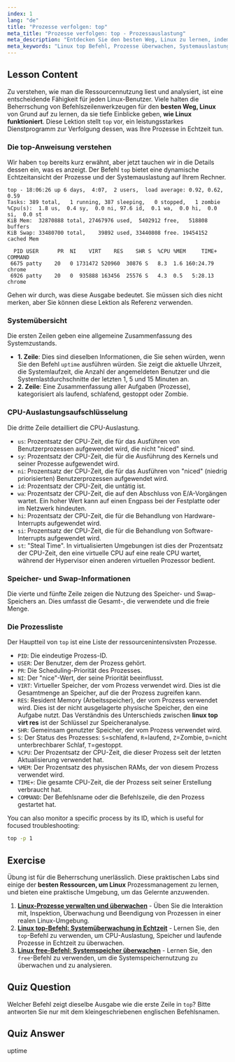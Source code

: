 ```yaml
---
index: 1
lang: "de"
title: "Prozesse verfolgen: top"
meta_title: "Prozesse verfolgen: top - Prozessauslastung"
meta_description: "Entdecken Sie den besten Weg, Linux zu lernen, indem Sie den Befehl `top` meistern. Dieser Leitfaden erklärt, wie Sie Systemressourcen überwachen, Prozesse verfolgen und Metriken wie VIRT und RES verstehen. Ein wesentlicher Bestandteil des Verständnisses der Funktionsweise von Linux."
meta_keywords: "Linux top Befehl, Prozesse überwachen, Systemauslastung, wie linux funktioniert, linux top virt res, bester weg linux lernen, linux performance, prozessverwaltung, kostenlose online linux schulung mit zertifikat"
---
```


## Lesson Content

Zu verstehen, wie man die Ressourcennutzung liest und analysiert, ist eine entscheidende Fähigkeit für jeden Linux-Benutzer. Viele halten die Beherrschung von Befehlszeilenwerkzeugen für den **besten Weg, Linux** von Grund auf zu lernen, da sie tiefe Einblicke geben, **wie Linux funktioniert**. Diese Lektion stellt `top` vor, ein leistungsstarkes Dienstprogramm zur Verfolgung dessen, was Ihre Prozesse in Echtzeit tun.

### Die top-Anweisung verstehen

Wir haben `top` bereits kurz erwähnt, aber jetzt tauchen wir in die Details dessen ein, was es anzeigt. Der Befehl `top` bietet eine dynamische Echtzeitansicht der Prozesse und der Systemauslastung auf Ihrem Rechner.

```plaintext
top - 18:06:26 up 6 days,  4:07,  2 users,  load average: 0.92, 0.62, 0.59
Tasks: 389 total,   1 running, 387 sleeping,   0 stopped,   1 zombie
%Cpu(s):  1.8 us,  0.4 sy,  0.0 ni, 97.6 id,  0.1 wa,  0.0 hi,  0.0 si,  0.0 st
KiB Mem:  32870888 total, 27467976 used,  5402912 free,   518808 buffers
KiB Swap: 33480700 total,    39892 used, 33440808 free. 19454152 cached Mem

  PID USER      PR  NI    VIRT    RES    SHR S  %CPU %MEM     TIME+ COMMAND
 6675 patty    20   0 1731472 520960  30876 S   8.3  1.6 160:24.79 chrome
 6926 patty    20   0  935888 163456  25576 S   4.3  0.5   5:28.13 chrome
```

Gehen wir durch, was diese Ausgabe bedeutet. Sie müssen sich dies nicht merken, aber Sie können diese Lektion als Referenz verwenden.

### Systemübersicht

Die ersten Zeilen geben eine allgemeine Zusammenfassung des Systemzustands.

- **1. Zeile**: Dies sind dieselben Informationen, die Sie sehen würden, wenn Sie den Befehl `uptime` ausführen würden. Sie zeigt die aktuelle Uhrzeit, die Systemlaufzeit, die Anzahl der angemeldeten Benutzer und die Systemlastdurchschnitte der letzten 1, 5 und 15 Minuten an.
- **2. Zeile**: Eine Zusammenfassung aller Aufgaben (Prozesse), kategorisiert als laufend, schlafend, gestoppt oder Zombie.

### CPU-Auslastungsaufschlüsselung

Die dritte Zeile detailliert die CPU-Auslastung.

- `us`: Prozentsatz der CPU-Zeit, die für das Ausführen von Benutzerprozessen aufgewendet wird, die nicht "niced" sind.
- `sy`: Prozentsatz der CPU-Zeit, die für die Ausführung des Kernels und seiner Prozesse aufgewendet wird.
- `ni`: Prozentsatz der CPU-Zeit, die für das Ausführen von "niced" (niedrig priorisierten) Benutzerprozessen aufgewendet wird.
- `id`: Prozentsatz der CPU-Zeit, die untätig ist.
- `wa`: Prozentsatz der CPU-Zeit, die auf den Abschluss von E/A-Vorgängen wartet. Ein hoher Wert kann auf einen Engpass bei der Festplatte oder im Netzwerk hindeuten.
- `hi`: Prozentsatz der CPU-Zeit, die für die Behandlung von Hardware-Interrupts aufgewendet wird.
- `si`: Prozentsatz der CPU-Zeit, die für die Behandlung von Software-Interrupts aufgewendet wird.
- `st`: "Steal Time". In virtualisierten Umgebungen ist dies der Prozentsatz der CPU-Zeit, den eine virtuelle CPU auf eine reale CPU wartet, während der Hypervisor einen anderen virtuellen Prozessor bedient.

### Speicher- und Swap-Informationen

Die vierte und fünfte Zeile zeigen die Nutzung des Speicher- und Swap-Speichers an. Dies umfasst die Gesamt-, die verwendete und die freie Menge.

### Die Prozessliste

Der Hauptteil von `top` ist eine Liste der ressourcenintensivsten Prozesse.

- `PID`: Die eindeutige Prozess-ID.
- `USER`: Der Benutzer, dem der Prozess gehört.
- `PR`: Die Scheduling-Priorität des Prozesses.
- `NI`: Der "nice"-Wert, der seine Priorität beeinflusst.
- `VIRT`: Virtueller Speicher, der vom Prozess verwendet wird. Dies ist die Gesamtmenge an Speicher, auf die der Prozess zugreifen kann.
- `RES`: Resident Memory (Arbeitsspeicher), der vom Prozess verwendet wird. Dies ist der nicht ausgelagerte physische Speicher, den eine Aufgabe nutzt. Das Verständnis des Unterschieds zwischen **linux top virt res** ist der Schlüssel zur Speicheranalyse.
- `SHR`: Gemeinsam genutzter Speicher, der vom Prozess verwendet wird.
- `S`: Der Status des Prozesses: `S`=schlafend, `R`=laufend, `Z`=Zombie, `D`=nicht unterbrechbarer Schlaf, `T`=gestoppt.
- `%CPU`: Der Prozentsatz der CPU-Zeit, die dieser Prozess seit der letzten Aktualisierung verwendet hat.
- `%MEM`: Der Prozentsatz des physischen RAMs, der von diesem Prozess verwendet wird.
- `TIME+`: Die gesamte CPU-Zeit, die der Prozess seit seiner Erstellung verbraucht hat.
- `COMMAND`: Der Befehlsname oder die Befehlszeile, die den Prozess gestartet hat.

You can also monitor a specific process by its ID, which is useful for focused troubleshooting:

```bash
top -p 1
```

## Exercise

Übung ist für die Beherrschung unerlässlich. Diese praktischen Labs sind einige der **besten Ressourcen, um Linux** Prozessmanagement zu lernen, und bieten eine praktische Umgebung, um das Gelernte anzuwenden.

1.  **[Linux-Prozesse verwalten und überwachen](https://labex.io/de/labs/comptia-manage-and-monitor-linux-processes-590864)** - Üben Sie die Interaktion mit, Inspektion, Überwachung und Beendigung von Prozessen in einer realen Linux-Umgebung.
2.  **[Linux top-Befehl: Systemüberwachung in Echtzeit](https://labex.io/de/labs/linux-linux-top-command-real-time-system-monitoring-388500)** - Lernen Sie, den `top`-Befehl zu verwenden, um CPU-Auslastung, Speicher und laufende Prozesse in Echtzeit zu überwachen.
3.  **[Linux free-Befehl: Systemspeicher überwachen](https://labex.io/de/labs/linux-linux-free-command-monitoring-system-memory-388496)** - Lernen Sie, den `free`-Befehl zu verwenden, um die Systemspeichernutzung zu überwachen und zu analysieren.

## Quiz Question

Welcher Befehl zeigt dieselbe Ausgabe wie die erste Zeile in `top`? Bitte antworten Sie nur mit dem kleingeschriebenen englischen Befehlsnamen.

## Quiz Answer

uptime
